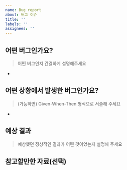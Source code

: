 ```yaml
---
name: Bug report
about: 버그 이슈
title: ''
labels: ''
assignees: ''
---
```


## 어떤 버그인가요?
> 어떤 버그인지 간결하게 설명해주세요

- 

## 어떤 상황에서 발생한 버그인가요?
> (가능하면) Given-When-Then 형식으로 서술해 주세요

- 

## 예상 결과
> 예상했던 정상적인 결과가 어떤 것이었는지 설명해 주세요

## 참고할만한 자료(선택)
